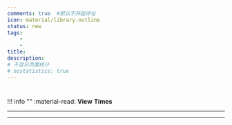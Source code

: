```yaml
---
comments: true  #默认不开启评论
icon: material/library-outline
status: new
tags:
    - 
    - 
title: 
description: 
# 不显示页面统计
# nostatistics: true
---
```


# 

!!! info  ""
    :material-read: __View__ <span id="busuanzi_value_page_pv"></span> __Times__

---



---